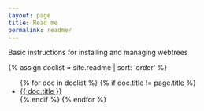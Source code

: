 ```yaml
---
layout: page
title: Read me
permalink: readme/
---
```


Basic instructions for installing and managing webtrees

{% assign doclist = site.readme | sort: 'order' %}
<ul>
    {% for doc in doclist %}
        {% if doc.title != page.title %}
            <li><a href="{{ doc.url }}">{{ doc.title }}</a></li>
        {% endif %}
    {% endfor %}
</ul>
